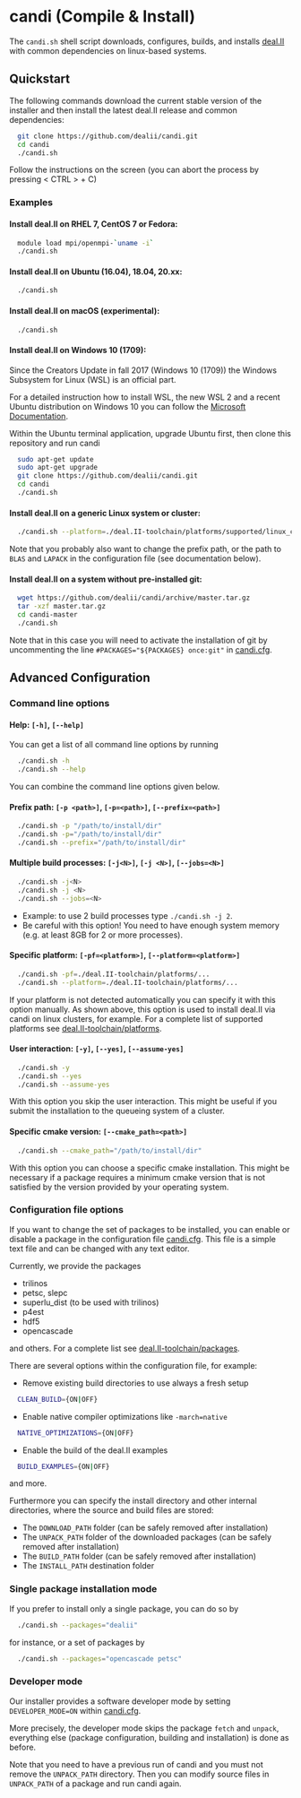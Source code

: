 candi (Compile &amp; Install)
=====

The ``candi.sh`` shell script downloads, configures, builds, and installs
[deal.II](https://github.com/dealii/dealii) with common dependencies on
linux-based systems.



Quickstart
----

The following commands download the current stable version of the installer and
then install the latest deal.II release and common dependencies:

```bash
  git clone https://github.com/dealii/candi.git
  cd candi
  ./candi.sh
```

Follow the instructions on the screen
(you can abort the process by pressing < CTRL > + C)


### Examples

#### Install deal.II on RHEL 7, CentOS 7 or Fedora:
```bash
  module load mpi/openmpi-`uname -i`
  ./candi.sh
```

#### Install deal.II on Ubuntu (16.04), 18.04, 20.xx:
```bash
  ./candi.sh
```

#### Install deal.II on macOS (experimental):
```bash
  ./candi.sh
```

#### Install deal.II on Windows 10 (1709):
Since the Creators Update in fall 2017 (Windows 10 (1709)) the
Windows Subsystem for Linux (WSL) is an official part.

For a detailed instruction how to install WSL, the new WSL 2 and a recent
Ubuntu distribution on Windows 10 you can follow the
[Microsoft Documentation](https://docs.microsoft.com/en-us/windows/wsl/install-win10).

Within the Ubuntu terminal application, upgrade Ubuntu first, then
clone this repository and run candi

```bash
  sudo apt-get update
  sudo apt-get upgrade
  git clone https://github.com/dealii/candi.git
  cd candi
  ./candi.sh
```

#### Install deal.II on a generic Linux system or cluster:
```bash
  ./candi.sh --platform=./deal.II-toolchain/platforms/supported/linux_cluster.platform
```

Note that you probably also want to change the prefix path, or 
the path to ``BLAS`` and ``LAPACK`` in the configuration file
(see documentation below).

#### Install deal.II on a system without pre-installed git:

```bash
  wget https://github.com/dealii/candi/archive/master.tar.gz
  tar -xzf master.tar.gz
  cd candi-master
  ./candi.sh
```

Note that in this case you will need to activate the installation of git by
uncommenting the line `#PACKAGES="${PACKAGES} once:git"` in
[candi.cfg](candi.cfg).



Advanced Configuration
----

### Command line options

#### Help: ``[-h]``, ``[--help]``
You can get a list of all command line options by running
```bash
  ./candi.sh -h
  ./candi.sh --help
```

You can combine the command line options given below.

#### Prefix path: ``[-p <path>]``, ``[-p=<path>]``, ``[--prefix=<path>]``
```bash
  ./candi.sh -p "/path/to/install/dir"
  ./candi.sh -p="/path/to/install/dir"
  ./candi.sh --prefix="/path/to/install/dir"
```

#### Multiple build processes: ``[-j<N>]``, ``[-j <N>]``, ``[--jobs=<N>]``
```bash
  ./candi.sh -j<N>
  ./candi.sh -j <N>
  ./candi.sh --jobs=<N>
```

* Example: to use 2 build processes type ``./candi.sh -j 2``.
* Be careful with this option! You need to have enough system memory (e.g. at
  least 8GB for 2 or more processes).

#### Specific platform: ``[-pf=<platform>]``, ``[--platform=<platform>]``
```bash
  ./candi.sh -pf=./deal.II-toolchain/platforms/...
  ./candi.sh --platform=./deal.II-toolchain/platforms/...
```

If your platform is not detected automatically you can specify it with this
option manually. As shown above, this option is used to install deal.II via
candi on linux clusters, for example. For a complete list of supported platforms
see [deal.II-toolchain/platforms](deal.II-toolchain/platforms).

#### User interaction: ``[-y]``, ``[--yes]``, ``[--assume-yes]``
```bash
  ./candi.sh -y
  ./candi.sh --yes
  ./candi.sh --assume-yes
```

With this option you skip the user interaction. This might be useful if you
submit the installation to the queueing system of a cluster.

#### Specific cmake version: ``[--cmake_path=<path>]``
```bash
  ./candi.sh --cmake_path="/path/to/install/dir"
```
With this option you can choose a specific cmake installation. This might be
necessary if a package requires a minimum cmake version that is not satisfied
by the version provided by your operating system.

### Configuration file options

If you want to change the set of packages to be installed,
you can enable or disable a package in the configuration file
[candi.cfg](candi.cfg).
This file is a simple text file and can be changed with any text editor.

Currently, we provide the packages

* trilinos
* petsc, slepc
* superlu_dist (to be used with trilinos)
* p4est
* hdf5
* opencascade

and others. For a complete list see
[deal.II-toolchain/packages](deal.II-toolchain/packages).

There are several options within the configuration file, for example:

* Remove existing build directories to use always a fresh setup
```bash
  CLEAN_BUILD={ON|OFF}
```

* Enable native compiler optimizations like ``-march=native``
```bash
  NATIVE_OPTIMIZATIONS={ON|OFF}
```

* Enable the build of the deal.II examples
```bash
  BUILD_EXAMPLES={ON|OFF}
```

and more.

Furthermore you can specify the install directory and other internal
directories, where the source and build files are stored:
* The ``DOWNLOAD_PATH`` folder (can be safely removed after installation)
* The ``UNPACK_PATH`` folder of the downloaded packages (can be safely removed
  after installation)
* The ``BUILD_PATH`` folder (can be safely removed after installation)
* The ``INSTALL_PATH`` destination folder


### Single package installation mode

If you prefer to install only a single package, you can do so by
```bash
  ./candi.sh --packages="dealii"
```
for instance, or a set of packages by
```bash
  ./candi.sh --packages="opencascade petsc"
```

### Developer mode

Our installer provides a software developer mode by setting
``DEVELOPER_MODE=ON``
within [candi.cfg](candi.cfg).

More precisely, the developer mode skips the package ``fetch`` and ``unpack``,
everything else (package configuration, building and installation) is done
as before.

Note that you need to have a previous run of candi and
you must not remove the ``UNPACK_PATH`` directory.
Then you can modify source files in ``UNPACK_PATH`` of a package and
run candi again.
